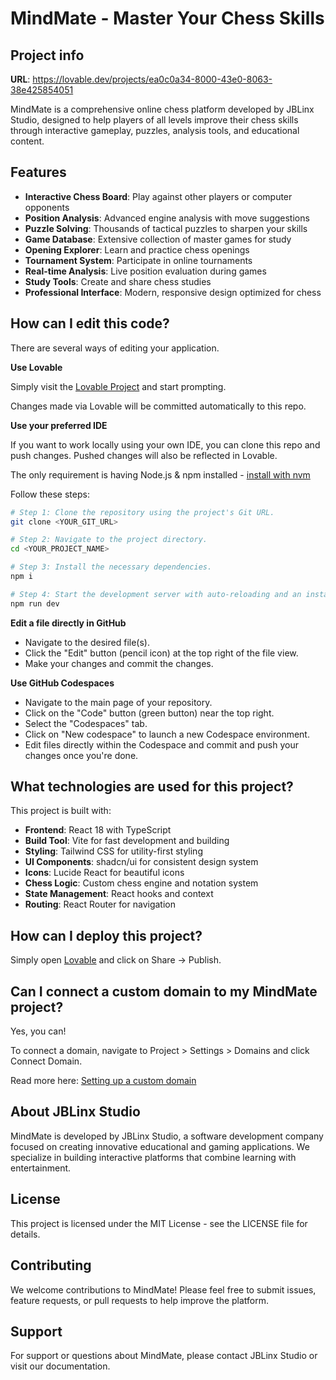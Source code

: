
# MindMate - Master Your Chess Skills

## Project info

**URL**: https://lovable.dev/projects/ea0c0a34-8000-43e0-8063-38e425854051

MindMate is a comprehensive online chess platform developed by JBLinx Studio, designed to help players of all levels improve their chess skills through interactive gameplay, puzzles, analysis tools, and educational content.

## Features

- **Interactive Chess Board**: Play against other players or computer opponents
- **Position Analysis**: Advanced engine analysis with move suggestions
- **Puzzle Solving**: Thousands of tactical puzzles to sharpen your skills
- **Game Database**: Extensive collection of master games for study
- **Opening Explorer**: Learn and practice chess openings
- **Tournament System**: Participate in online tournaments
- **Real-time Analysis**: Live position evaluation during games
- **Study Tools**: Create and share chess studies
- **Professional Interface**: Modern, responsive design optimized for chess

## How can I edit this code?

There are several ways of editing your application.

**Use Lovable**

Simply visit the [Lovable Project](https://lovable.dev/projects/ea0c0a34-8000-43e0-8063-38e425854051) and start prompting.

Changes made via Lovable will be committed automatically to this repo.

**Use your preferred IDE**

If you want to work locally using your own IDE, you can clone this repo and push changes. Pushed changes will also be reflected in Lovable.

The only requirement is having Node.js & npm installed - [install with nvm](https://github.com/nvm-sh/nvm#installing-and-updating)

Follow these steps:

```sh
# Step 1: Clone the repository using the project's Git URL.
git clone <YOUR_GIT_URL>

# Step 2: Navigate to the project directory.
cd <YOUR_PROJECT_NAME>

# Step 3: Install the necessary dependencies.
npm i

# Step 4: Start the development server with auto-reloading and an instant preview.
npm run dev
```

**Edit a file directly in GitHub**

- Navigate to the desired file(s).
- Click the "Edit" button (pencil icon) at the top right of the file view.
- Make your changes and commit the changes.

**Use GitHub Codespaces**

- Navigate to the main page of your repository.
- Click on the "Code" button (green button) near the top right.
- Select the "Codespaces" tab.
- Click on "New codespace" to launch a new Codespace environment.
- Edit files directly within the Codespace and commit and push your changes once you're done.

## What technologies are used for this project?

This project is built with:

- **Frontend**: React 18 with TypeScript
- **Build Tool**: Vite for fast development and building
- **Styling**: Tailwind CSS for utility-first styling
- **UI Components**: shadcn/ui for consistent design system
- **Icons**: Lucide React for beautiful icons
- **Chess Logic**: Custom chess engine and notation system
- **State Management**: React hooks and context
- **Routing**: React Router for navigation

## How can I deploy this project?

Simply open [Lovable](https://lovable.dev/projects/ea0c0a34-8000-43e0-8063-38e425854051) and click on Share -> Publish.

## Can I connect a custom domain to my MindMate project?

Yes, you can!

To connect a domain, navigate to Project > Settings > Domains and click Connect Domain.

Read more here: [Setting up a custom domain](https://docs.lovable.dev/tips-tricks/custom-domain#step-by-step-guide)

## About JBLinx Studio

MindMate is developed by JBLinx Studio, a software development company focused on creating innovative educational and gaming applications. We specialize in building interactive platforms that combine learning with entertainment.

## License

This project is licensed under the MIT License - see the LICENSE file for details.

## Contributing

We welcome contributions to MindMate! Please feel free to submit issues, feature requests, or pull requests to help improve the platform.

## Support

For support or questions about MindMate, please contact JBLinx Studio or visit our documentation.
